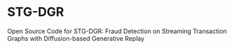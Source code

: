 # STG-DGR
Open Source Code for STG-DGR: Fraud Detection on Streaming Transaction Graphs with Diffusion-based Generative Replay
